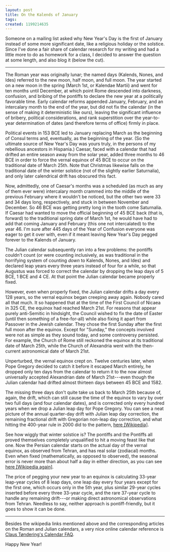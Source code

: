 ```yaml
---
layout: post
title: On the Kalends of January
tags: 
created: 1199214635
---
```

Someone on a mailing list asked why New Year's Day is the first of January instead of some more significant date, like a religious holiday or the solstice.  Since I've done a fair share of calendar research for my writing and had a little more to do as homework for a class, I decided to answer the question at some length, and also blog it (below the cut).<!--break-->

----

The Roman year was originally lunar; the named days (Kalends, Nones, and Ides) referred to the new moon, half moon, and full moon.  The year started on a new moon in the spring (March 1st, or Kalendae Martii) and went for ten months until December, at which point Rome descended into darkness, confusion, and bribing of the pontiffs to declare the new year at a politically favorable time.  Early calendar reforms appended January, February, and an intercalary month to the end of the year, but did not fix the calendar (in the sense of making it deterministic like ours), leaving the significant influence of bribery, political considerations, and rank superstition over the year-to-year determination of dates (and therefore terms of office) firmly in place.

Political events in 153 BCE led to January replacing March as the beginning of Consul terms and, eventually,  as the beginning of the year.  (So the ultimate source of New Year's Day was yours truly, in the persons of my rebellious ancestors in Hispania.)  Caesar, faced with a calendar that had drifted an entire season away from the solar year, added three months to 46 BCE in order to force the vernal equinox of 45 BCE to occur on the traditional date of March 25th. Note that Christmas likewise falls on the traditional date of the winter solstice (not of the slightly earlier Saturnalia), and only later calendrical drift has obscured this fact.

Now, admittedly, one of Caesar's months was a scheduled (as much as any of them ever were) intercalary month crammed into the middle of the previous February where it wouldn't be noticed, but the other two were 33 and 34 days long, respectively, and stuck in between November and December.  So 46 BCE was getting pretty long in the tooth come Saturnalia.  If Caesar had wanted to move the official beginning of 45 BCE back (that is, forward) to the traditional spring date of March 1st, he would have had to add that coming January and February (this one not intercalated) to the year 46.  I'm sure after 445 days of the Year of Confusion everyone was eager to get it over with, even if it meant leaving New Year's Day pegged forever to the Kalends of January.

The Julian calendar subsequently ran into a few problems:  the pontiffs couldn't count (or were counting inclusively, as was traditional in the horrifying system of counting *down* to Kalends, Nones, and Ides) and declared leap years every three years instead of four for a while, so that Augustus was forced to correct the calendar by dropping the leap days of 5 BCE, 1 BCE and 4 CE.  At that point the Julian calendar became properly fixed.

However, even when properly fixed, the Julian calendar drifts a day every 128 years, so the vernal equinox began creeping away again. Nobody cared all that much.  It so happened that at the time of the First Council of Nicaea in 325 CE, the equinox had reached March 21st.  For reasons that appear purely anti-Semitic in hindsight, the Council wished to fix the date of Easter (until then something of a free-for-all) while also fixing it apart from Passover in the Jewish calendar.  They chose the first Sunday after the first full moon after the equinox.  Except for "Sunday," the concepts involved were not as simple as they sound today, and some controversy persisted.  For example, the Church of Rome still reckoned the equinox at its traditional date of March 25th, while the Church of Alexandria went with the then-current astronomical date of March 21st.

Unperturbed, the vernal equinox crept on.  Twelve centuries later, when Pope Gregory decided to catch it before it escaped March entirely, he dropped only ten days from the calendar to return it to the now almost universally accepted Alexandrian date of March 21st---even though the Julian calendar had drifted almost thirteen days between 45 BCE and 1582.

The missing three days don't quite take us back to March 25th because of, again, the drift, which can still cause the time of the equinox to vary by over two full days (and four calendar dates), and is corrected only every hundred years when we drop a Julian leap day for Pope Gregory.  You can see a neat picture of the annual quarter-day drift with Julian leap day correction, the remaining fractional drift with Gregorian non-leap day correction, and what hitting the 400-year rule in 2000 did to the pattern, [here [Wikipedia]](http://en.wikipedia.org/wiki/Gregorian_calendar#Calendar_seasonal_error).

See how wiggly that winter solstice is?  The pontiffs and the Pontiffs all proved themselves completely unqualified to hit a moving feast like that one.  Now the Persian calendar starts on the actual day of the vernal equinox, as observed from Tehran, and has real solar (zodiacal) months.  Even when fixed (mathematically, as opposed to observed), the seasonal error is never more than about half a day in either direction, as you can see [here [Wikipedia again]](http://en.wikipedia.org/wiki/Iranian_calendar#Seasonal_error).

The price of pegging your new year to an equinox is calculating 33-year leap-year cycles of 8 leap days, one leap day every four years except for the first one, which occurs only in the 5th year, plus similar 29-year cycles inserted before every three 33-year cycle, and the rare 37-year cycle to handle any remaining drift---or making direct astronomical observations from Tehran.  Needless to say, neither approach is pontiff-friendly, but it goes to show it can be done.

----

Besides the wikipedia links mentioned above and the corresponding articles on the Roman and Julian calendars, a very nice online calendar reference is [Claus Tøndering's Calendar FAQ](http://www.tondering.dk/claus/calendar.html).

Happy New Year!
